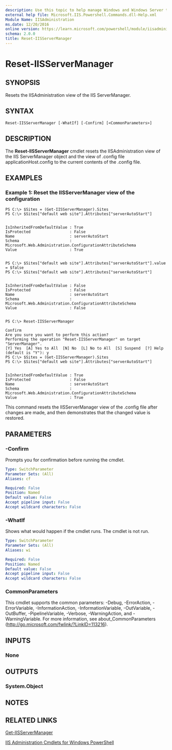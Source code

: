 ```yaml
---
description: Use this topic to help manage Windows and Windows Server technologies with Windows PowerShell.
external help file: Microsoft.IIS.Powershell.Commands.dll-Help.xml
Module Name: IISAdministration
ms.date: 12/20/2016
online version: https://learn.microsoft.com/powershell/module/iisadministration/reset-iisservermanager?view=windowsserver2025-ps&wt.mc_id=ps-gethelp
schema: 2.0.0
title: Reset-IISServerManager
---
```


# Reset-IISServerManager

## SYNOPSIS
Resets the IISAdministration view of the IIS ServerManager.

## SYNTAX

```
Reset-IISServerManager [-WhatIf] [-Confirm] [<CommonParameters>]
```

## DESCRIPTION
The **Reset-IISServerManager** cmdlet resets the IISAdministration view of the IIS ServerManager object and the view of .config file applicationHost.config to the current contents of the .config file.

## EXAMPLES

### Example 1: Reset the IISServerManager view of the configuration
```
PS C:\> $Sites = (Get-IISServerManager).Sites
PS C:\> $Sites["default web site"].Attributes["serverAutoStart"]


IsInheritedFromDefaultValue : True
IsProtected                 : False
Name                        : serverAutoStart
Schema                      : Microsoft.Web.Administration.ConfigurationAttributeSchema
Value                       : True


PS C:\> $Sites["default web site"].Attributes["serverAutoStart"].value = $false
PS C:\> $Sites["default web site"].Attributes["serverAutoStart"]


IsInheritedFromDefaultValue : False
IsProtected                 : False
Name                        : serverAutoStart
Schema                      : Microsoft.Web.Administration.ConfigurationAttributeSchema
Value                       : False


PS C:\> Reset-IISServerManager

Confirm
Are you sure you want to perform this action?
Performing the operation "Reset-IISServerManager" on target "ServerManager".
[Y] Yes  [A] Yes to All  [N] No  [L] No to All  [S] Suspend  [?] Help (default is "Y"): y
PS C:\> $Sites = (Get-IISServerManager).Sites
PS C:\> $Sites["default web site"].Attributes["serverAutoStart"]


IsInheritedFromDefaultValue : True
IsProtected                 : False
Name                        : serverAutoStart
Schema                      : Microsoft.Web.Administration.ConfigurationAttributeSchema
Value                       : True
```

This command resets the IISServerManager view of the .config file after changes are made, and then demonstrates that the changed value is restored.

## PARAMETERS

### -Confirm
Prompts you for confirmation before running the cmdlet.

```yaml
Type: SwitchParameter
Parameter Sets: (All)
Aliases: cf

Required: False
Position: Named
Default value: False
Accept pipeline input: False
Accept wildcard characters: False
```

### -WhatIf
Shows what would happen if the cmdlet runs.
The cmdlet is not run.

```yaml
Type: SwitchParameter
Parameter Sets: (All)
Aliases: wi

Required: False
Position: Named
Default value: False
Accept pipeline input: False
Accept wildcard characters: False
```

### CommonParameters
This cmdlet supports the common parameters: -Debug, -ErrorAction, -ErrorVariable, -InformationAction, -InformationVariable, -OutVariable, -OutBuffer, -PipelineVariable, -Verbose, -WarningAction, and -WarningVariable. For more information, see about_CommonParameters (http://go.microsoft.com/fwlink/?LinkID=113216).

## INPUTS

### None

## OUTPUTS

### System.Object

## NOTES

## RELATED LINKS

[Get-IISServerManager](./Get-IISServerManager.md)

[IIS Administration Cmdlets for Windows PowerShell](./iisadministration.md)

